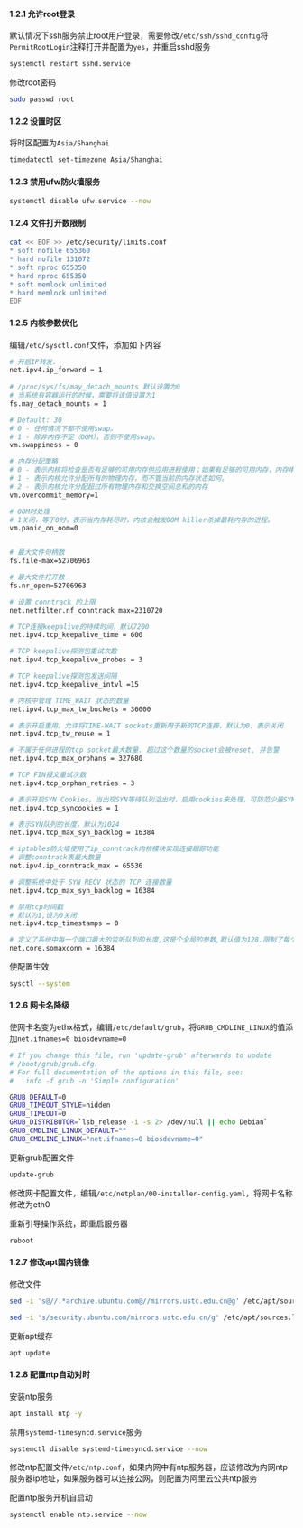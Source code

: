 #### 1.2.1 允许root登录

默认情况下ssh服务禁止root用户登录，需要修改`/etc/ssh/sshd_config`将`PermitRootLogin`注释打开并配置为`yes`，并重启sshd服务

```bash
systemctl restart sshd.service
```

修改root密码

```bash
sudo passwd root
```

#### 1.2.2 设置时区

将时区配置为`Asia/Shanghai`

```bash
timedatectl set-timezone Asia/Shanghai
```

#### 1.2.3 禁用ufw防火墙服务

```bash
systemctl disable ufw.service --now
```

#### 1.2.4 文件打开数限制

```bash
cat << EOF >> /etc/security/limits.conf
* soft nofile 655360
* hard nofile 131072
* soft nproc 655350
* hard nproc 655350
* soft memlock unlimited
* hard memlock unlimited
EOF
```

#### 1.2.5 内核参数优化

编辑`/etc/sysctl.conf`文件，添加如下内容

```bash
# 开启IP转发.
net.ipv4.ip_forward = 1
 
# /proc/sys/fs/may_detach_mounts 默认设置为0
# 当系统有容器运行的时候，需要将该值设置为1
fs.may_detach_mounts = 1

# Default: 30
# 0 - 任何情况下都不使用swap。
# 1 - 除非内存不足（OOM），否则不使用swap。
vm.swappiness = 0

# 内存分配策略
# 0 - 表示内核将检查是否有足够的可用内存供应用进程使用；如果有足够的可用内存，内存申请允许；否则，内存申请失败，并把错误返回给应用进程。
# 1 - 表示内核允许分配所有的物理内存，而不管当前的内存状态如何。
# 2 - 表示内核允许分配超过所有物理内存和交换空间总和的内存
vm.overcommit_memory=1

# OOM时处理
# 1关闭，等于0时，表示当内存耗尽时，内核会触发OOM killer杀掉最耗内存的进程。
vm.panic_on_oom=0


# 最大文件句柄数
fs.file-max=52706963

# 最大文件打开数
fs.nr_open=52706963

# 设置 conntrack 的上限
net.netfilter.nf_conntrack_max=2310720

# TCP连接keepalive的持续时间，默认7200
net.ipv4.tcp_keepalive_time = 600

# TCP keepalive探测包重试次数
net.ipv4.tcp_keepalive_probes = 3

# TCP keepalive探测包发送间隔
net.ipv4.tcp_keepalive_intvl =15

# 内核中管理 TIME_WAIT 状态的数量
net.ipv4.tcp_max_tw_buckets = 36000

# 表示开启重用。允许将TIME-WAIT sockets重新用于新的TCP连接，默认为0，表示关闭
net.ipv4.tcp_tw_reuse = 1

# 不属于任何进程的tcp socket最大数量. 超过这个数量的socket会被reset, 并告警
net.ipv4.tcp_max_orphans = 327680

# TCP FIN报文重试次数
net.ipv4.tcp_orphan_retries = 3

# 表示开启SYN Cookies。当出现SYN等待队列溢出时，启用cookies来处理，可防范少量SYN攻击，默认为0，表示关闭
net.ipv4.tcp_syncookies = 1

# 表示SYN队列的长度，默认为1024
net.ipv4.tcp_max_syn_backlog = 16384

# iptables防火墙使用了ip_conntrack内核模块实现连接跟踪功能
# 调整conntrack表最大数量
net.ipv4.ip_conntrack_max = 65536

# 调整系统中处于 SYN_RECV 状态的 TCP 连接数量
net.ipv4.tcp_max_syn_backlog = 16384

# 禁用tcp时间戳
# 默认为1,设为0关闭
net.ipv4.tcp_timestamps = 0

# 定义了系统中每一个端口最大的监听队列的长度,这是个全局的参数,默认值为128.限制了每个端口接收新tcp连接侦听队列的大小
net.core.somaxconn = 16384
```

使配置生效

```bash
sysctl --system
```

#### 1.2.6 网卡名降级

使网卡名变为ethx格式，编辑`/etc/default/grub`，将`GRUB_CMDLINE_LINUX`的值添加`net.ifnames=0 biosdevname=0`

```bash
# If you change this file, run 'update-grub' afterwards to update
# /boot/grub/grub.cfg.
# For full documentation of the options in this file, see:
#   info -f grub -n 'Simple configuration'

GRUB_DEFAULT=0
GRUB_TIMEOUT_STYLE=hidden
GRUB_TIMEOUT=0
GRUB_DISTRIBUTOR=`lsb_release -i -s 2> /dev/null || echo Debian`
GRUB_CMDLINE_LINUX_DEFAULT=""
GRUB_CMDLINE_LINUX="net.ifnames=0 biosdevname=0"
```

更新grub配置文件

```bash
update-grub
```

修改网卡配置文件，编辑`/etc/netplan/00-installer-config.yaml`，将网卡名称修改为eth0

重新引导操作系统，即重启服务器

```bash
reboot
```

#### 1.2.7 修改apt国内镜像

修改文件

```bash
sed -i 's@//.*archive.ubuntu.com@//mirrors.ustc.edu.cn@g' /etc/apt/sources.list
```

```bash
sed -i 's/security.ubuntu.com/mirrors.ustc.edu.cn/g' /etc/apt/sources.list
```

更新apt缓存

```bash
apt update
```

#### 1.2.8  配置ntp自动对时

安装ntp服务

```bash
apt install ntp -y
```

禁用`systemd-timesyncd.service`服务

```bash
systemctl disable systemd-timesyncd.service --now
```

修改ntp配置文件`/etc/ntp.conf`，如果内网中有ntp服务器，应该修改为内网ntp服务器ip地址，如果服务器可以连接公网，则配置为阿里云公共ntp服务

配置ntp服务开机自启动

```bash
systemctl enable ntp.service --now
```